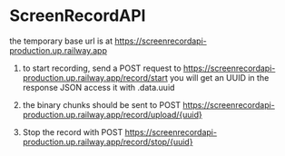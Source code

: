 # ScreenRecordAPI

the temporary base url is at https://screenrecordapi-production.up.railway.app

1. to start recording, send a POST request to https://screenrecordapi-production.up.railway.app/record/start
you will get an UUID in the response JSON access it with .data.uuid

2. the binary chunks should be sent to POST https://screenrecordapi-production.up.railway.app/record/upload/{uuid}

3. Stop the record with POST https://screenrecordapi-production.up.railway.app/record/stop/{uuid}
